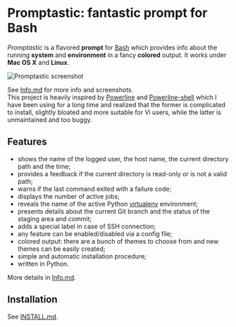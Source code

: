 Promptastic: fantastic prompt for Bash
======================================

*Promptastic* is a flavored **prompt** for [Bash](http://en.wikipedia.org/wiki/Bash_(Unix_shell))
which provides info about the running **system** and **environment** in a fancy **colored** output.
It works under **Mac OS X** and **Linux**.

![Promptastic screenshot](https://cloud.githubusercontent.com/assets/6423485/4512433/51131d12-4b40-11e4-8ceb-cac7b01799da.png)

See [Info.md](https://github.com/nimiq/promptastic/blob/master/Info.md) for more info and
screenshots.   
This project is heavily inspired by [Powerline](https://github.com/Lokaltog/powerline)
and [Powerline-shell](https://github.com/milkbikis/powerline-shell/) which I have been using for
a long time and realized that the former is complicated to install, slightly bloated and more
suitable for Vi users, while the latter is unmaintained and too buggy.

Features
--------
- shows the name of the logged user, the host name, the current directory path and the time;
- provides a feedback if the current directory is read-only or is not a valid path;
- warns if the last command exited with a failure code;
- displays the number of active jobs;
- reveals the name of the active Python [virtualenv](https://github.com/pypa/virtualenv)
environment;
- presents details about the current Git branch and the status of the staging area and commit;
- adds a special label in case of SSH connection;
- any feature can be enabled/disabled via a config file;
- colored output: there are a bunch of themes to choose from and new themes can be easily created;
- simple and automatic installation procedure;
- written in Python.

More details in [Info.md](https://github.com/nimiq/promptastic/blob/master/Info.md).

Installation
------------
See [INSTALL.md](https://github.com/nimiq/promptastic/blob/master/INSTALL.md).
